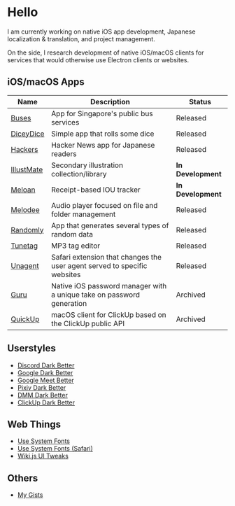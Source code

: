 # Hello

I am currently working on native iOS app development, Japanese localization & translation, and project management.

On the side, I research development of native iOS/macOS clients for services that would otherwise use Electron clients or websites. 

## iOS/macOS Apps

| Name | Description | Status |
| --- | --- | --- |
| [Buses](https://github.com/katagaki/Tsugi2) | App for Singapore's public bus services | Released |
| [DiceyDice](https://github.com/katagaki/DiceyDice) | Simple app that rolls some dice | Released |
| [Hackers](https://github.com/katagaki/HackersJP) | Hacker News app for Japanese readers | Released |
| [IllustMate](https://github.com/katagaki/IllustMate) | Secondary illustration collection/library | **In Development** |
| [Meloan](https://github.com/katagaki/Meloan) | Receipt-based IOU tracker | **In Development** |
| [Melodee](https://github.com/katagaki/Melodee) | Audio player focused on file and folder management | Released |
| [Randomly](https://github.com/katagaki/Random) | App that generates several types of random data | Released |
| [Tunetag](https://github.com/katagaki/Tunetag) | MP3 tag editor | Released |
| [Unagent](https://github.com/katagaki/Unagent) | Safari extension that changes the user agent served to specific websites | Released |
| [Guru](https://github.com/katagaki/Guru) | Native iOS password manager with a unique take on password generation | Archived |
| [QuickUp](https://github.com/katagaki/QuickUp) | macOS client for ClickUp based on the ClickUp public API | Archived |

## Userstyles
- [Discord Dark Better](https://gist.github.com/katagaki/229c7433652e67349d87579eb539b985)
- [Google Dark Better](https://gist.github.com/katagaki/b9be30fdea7e4ec27a479bef97ac02f8)
- [Google Meet Better](https://gist.github.com/katagaki/c93c770279ee42688a51c566674105b1)
- [Pixiv Dark Better](https://gist.github.com/katagaki/360b99fdc613d1147e737a80e8154fd3)
- [DMM Dark Better](https://gist.github.com/katagaki/ced053125b5af02fbbbff8800de6a891)
- [ClickUp Dark Better](https://gist.github.com/katagaki/1da75e73e3b323ae2a1ed02094264e50)

## Web Things
- [Use System Fonts](https://gist.github.com/katagaki/6321ded941644f754aeb6a64d29b2f79)
- [Use System Fonts (Safari)](https://gist.github.com/katagaki/cdc5419d1684cbd909e65334cf7ef2a4)
- [Wiki.js UI Tweaks](https://gist.github.com/katagaki/89b9c913ee1f496daa46788168013115)

## Others
- [My Gists](https://gist.github.com/katagaki)
